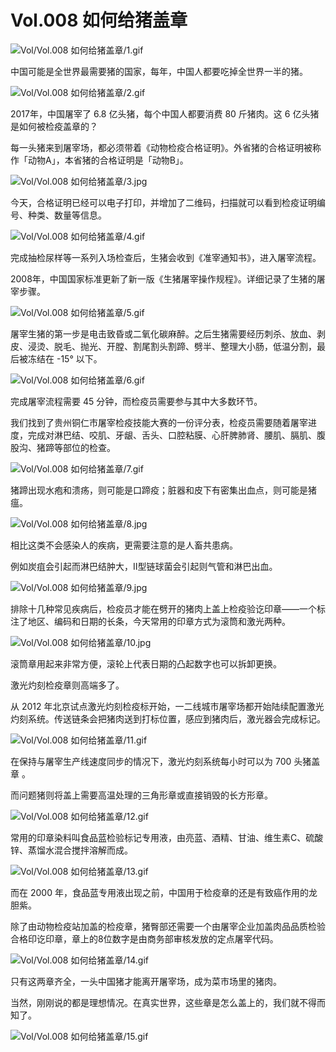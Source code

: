 # Vol.008 如何给猪盖章

![Vol/Vol.008 如何给猪盖章/1.gif](https://cdn.jsdelivr.net/gh/ipaperclip-icu/static/image/文字稿/Vol/Vol.008%20如何给猪盖章/1.gif)

中国可能是全世界最需要猪的国家，每年，中国人都要吃掉全世界一半的猪。

![Vol/Vol.008 如何给猪盖章/2.gif](https://cdn.jsdelivr.net/gh/ipaperclip-icu/static/image/文字稿/Vol/Vol.008%20如何给猪盖章/2.gif)

2017年，中国屠宰了 6.8 亿头猪，每个中国人都要消费 80 斤猪肉。这 6 亿头猪是如何被检疫盖章的？

每一头猪来到屠宰场，都必须带着《动物检疫合格证明》。外省猪的合格证明被称作「动物A」，本省猪的合格证明是「动物B」。

![Vol/Vol.008 如何给猪盖章/3.jpg](https://cdn.jsdelivr.net/gh/ipaperclip-icu/static/image/文字稿/Vol/Vol.008%20如何给猪盖章/3.jpg)

今天，合格证明已经可以电子打印，并增加了二维码，扫描就可以看到检疫证明编号、种类、数量等信息。

![Vol/Vol.008 如何给猪盖章/4.gif](https://cdn.jsdelivr.net/gh/ipaperclip-icu/static/image/文字稿/Vol/Vol.008%20如何给猪盖章/4.gif)

完成抽检尿样等一系列入场检查后，生猪会收到《准宰通知书》，进入屠宰流程。

2008年，中国国家标准更新了新一版《生猪屠宰操作规程》。详细记录了生猪的屠宰步骤。

![Vol/Vol.008 如何给猪盖章/5.gif](https://cdn.jsdelivr.net/gh/ipaperclip-icu/static/image/文字稿/Vol/Vol.008%20如何给猪盖章/5.gif)

屠宰生猪的第一步是电击致昏或二氧化碳麻醉。之后生猪需要经历刺杀、放血、剥皮、浸烫、脱毛、抛光、开膛、割尾割头割蹄、劈半、整理大小肠，低温分割，最后被冻结在 -15° 以下。

![Vol/Vol.008 如何给猪盖章/6.gif](https://cdn.jsdelivr.net/gh/ipaperclip-icu/static/image/文字稿/Vol/Vol.008%20如何给猪盖章/6.gif)

完成屠宰流程需要 45 分钟，而检疫员需要参与其中大多数环节。

我们找到了贵州铜仁市屠宰检疫技能大赛的一份评分表，检疫员需要随着屠宰进度，完成对淋巴结、咬肌、牙龈、舌头、口腔粘膜、心肝脾肺肾、腰肌、膈肌、腹股沟、猪蹄等部位的检查。

![Vol/Vol.008 如何给猪盖章/7.gif](https://cdn.jsdelivr.net/gh/ipaperclip-icu/static/image/文字稿/Vol/Vol.008%20如何给猪盖章/7.gif)

猪蹄出现水疱和溃疡，则可能是口蹄疫；脏器和皮下有密集出血点，则可能是猪瘟。

![Vol/Vol.008 如何给猪盖章/8.jpg](https://cdn.jsdelivr.net/gh/ipaperclip-icu/static/image/文字稿/Vol/Vol.008%20如何给猪盖章/8.jpg)

相比这类不会感染人的疾病，更需要注意的是人畜共患病。

例如炭疽会引起而淋巴结肿大，Ⅱ型链球菌会引起则气管和淋巴出血。

![Vol/Vol.008 如何给猪盖章/9.jpg](https://cdn.jsdelivr.net/gh/ipaperclip-icu/static/image/文字稿/Vol/Vol.008%20如何给猪盖章/9.jpg)

排除十几种常见疾病后，检疫员才能在劈开的猪肉上盖上检疫验讫印章——一个标注了地区、编码和日期的长条，今天常用的印章方式为滚筒和激光两种。

![Vol/Vol.008 如何给猪盖章/10.jpg](https://cdn.jsdelivr.net/gh/ipaperclip-icu/static/image/文字稿/Vol/Vol.008%20如何给猪盖章/10.jpg)

滚筒章用起来非常方便，滚轮上代表日期的凸起数字也可以拆卸更换。

激光灼刻检疫章则高端多了。

从 2012 年北京试点激光灼刻检疫标开始，一二线城市屠宰场都开始陆续配置激光灼刻系统。传送链条会把猪肉送到打标位置，感应到猪肉后，激光器会完成标记。

![Vol/Vol.008 如何给猪盖章/11.gif](https://cdn.jsdelivr.net/gh/ipaperclip-icu/static/image/文字稿/Vol/Vol.008%20如何给猪盖章/11.gif)

在保持与屠宰生产线速度同步的情况下，激光灼刻系统每小时可以为 700 头猪盖章 。

而问题猪则将盖上需要高温处理的三角形章或直接销毁的长方形章。

![Vol/Vol.008 如何给猪盖章/12.gif](https://cdn.jsdelivr.net/gh/ipaperclip-icu/static/image/文字稿/Vol/Vol.008%20如何给猪盖章/12.gif)

常用的印章染料叫食品蓝检验标记专用液，由亮蓝、酒精、甘油、维生素C、硫酸锌、蒸馏水混合搅拌溶解而成。

![Vol/Vol.008 如何给猪盖章/13.gif](https://cdn.jsdelivr.net/gh/ipaperclip-icu/static/image/文字稿/Vol/Vol.008%20如何给猪盖章/13.gif)

而在 2000 年，食品蓝专用液出现之前，中国用于检疫章的还是有致癌作用的龙胆紫。

除了由动物检疫站加盖的检疫章，猪臀部还需要一个由屠宰企业加盖肉品品质检验合格印讫印章，章上的8位数字是由商务部审核发放的定点屠宰代码。

![Vol/Vol.008 如何给猪盖章/14.gif](https://cdn.jsdelivr.net/gh/ipaperclip-icu/static/image/文字稿/Vol/Vol.008%20如何给猪盖章/14.gif)

只有这两章齐全，一头中国猪才能离开屠宰场，成为菜市场里的猪肉。

当然，刚刚说的都是理想情况。在真实世界，这些章是怎么盖上的，我们就不得而知了。

![Vol/Vol.008 如何给猪盖章/15.gif](https://cdn.jsdelivr.net/gh/ipaperclip-icu/static/image/文字稿/Vol/Vol.008%20如何给猪盖章/15.gif)

